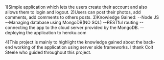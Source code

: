 1)Simple application which lets the users create their account and also allows them to login and logout.
2)Users can post their photos, add comments, add comments to others posts.
3)Knowledge Gained:
    --Node JS
    --Managing database using MongoDB(NO SQL)
    --RESTful routing
    --connecting the app to the cloud server provided by the MongoDB.
    --deploying the application to heroku.com
    
4)This project is mainly to highlight the knowledge gained about the back-end working of the application using server side frameworks.
I thank Colt Steele who guided throughout this project.
